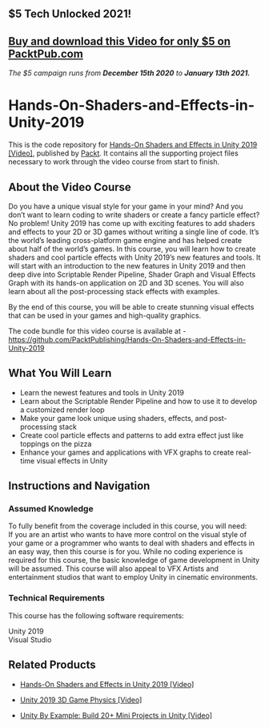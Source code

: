 ## $5 Tech Unlocked 2021!
[Buy and download this Video for only $5 on PacktPub.com](https://www.packtpub.com/product/hands-on-shaders-and-effects-in-unity-2019-video/9781838823399)
-----
*The $5 campaign         runs from __December 15th 2020__ to __January 13th 2021.__*

# Hands-On-Shaders-and-Effects-in-Unity-2019
This is the code repository for [Hands-On Shaders and Effects in Unity 2019 [Video]](https://www.packtpub.com/game-development/hands-on-shaders-and-effects-in-unity-2019-video), published by [Packt](https://www.packtpub.com/?utm_source=github). It contains all the supporting project files necessary to work through the video course from start to finish.
## About the Video Course
Do you have a unique visual style for your game in your mind? And you don’t want to learn coding to write shaders or create a fancy particle effect? No problem! Unity 2019 has come up with exciting features to add shaders and effects to your 2D or 3D games without writing a single line of code. It’s the world’s leading cross-platform game engine and has helped create about half of the world’s games.
In this course, you will learn how to create shaders and cool particle effects with Unity 2019’s new features and tools. It will start with an introduction to the new features in Unity 2019 and then deep dive into Scriptable Render Pipeline, Shader Graph and Visual Effects Graph with its hands-on application on 2D and 3D scenes. You will also learn about all the post-processing stack effects with examples.

By the end of this course, you will be able to create stunning visual effects that can be used in your games and high-quality graphics.

The code bundle for this video course is available at - https://github.com/PacktPublishing/Hands-On-Shaders-and-Effects-in-Unity-2019

<H2>What You Will Learn</H2>
<DIV class=book-info-will-learn-text>
<UL>
<LI> Learn the newest features and tools in Unity 2019
<LI> Learn about the Scriptable Render Pipeline and how to use it to develop a customized render loop
<LI> Make your game look unique using shaders, effects, and post-processing stack
<LI> Create cool particle effects and patterns to add extra effect just like toppings on the pizza
<LI> Enhance your games and applications with VFX graphs to create real-time visual effects in Unity </UL></DIV>

## Instructions and Navigation
### Assumed Knowledge
To fully benefit from the coverage included in this course, you will need:<br/>
If you are an artist who wants to have more control on the visual style of your game or a programmer who wants to deal with shaders and effects in an easy way, then this course is for you. While no coding experience is required for this course, the basic knowledge of game development in Unity will be assumed. This course will also appeal to VFX Artists and entertainment studios that want to employ Unity in cinematic environments.

### Technical Requirements
This course has the following software requirements:<br/>

Unity 2019 <br/>
Visual Studio <br/>






## Related Products
* [Hands-On Shaders and Effects in Unity 2019 [Video]](https://www.packtpub.com/game-development/hands-on-shaders-and-effects-in-unity-2019-video)

* [Unity 2019 3D Game Physics [Video]](https://www.packtpub.com/in/game-development/unity-2019-3d-game-physics-video)

* [Unity By Example: Build 20+ Mini Projects in Unity [Video]](https://www.packtpub.com/in/game-development/unity-by-example-build-20-mini-projects-in-unity-video)
